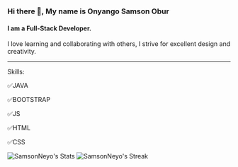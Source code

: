 ### Hi there 👋, My name is Onyango Samson Obur
#### I am a Full-Stack Developer.
I love learning and collaborating with others, I strive for excellent design and creativity.
____________________________________________________________________________________________
Skills:

✅JAVA 

✅BOOTSTRAP

✅JS 

✅HTML 

✅CSS

![SamsonNeyo's Stats](https://github-readme-stats.vercel.app/api?username=SamsonNeyo&theme=vue-dark&show_icons=true&hide_border=true&count_private=true)
![SamsonNeyo's Streak](https://github-readme-streak-stats.herokuapp.com/?user=SamsonNeyo&theme=vue-dark&hide_border=true)









